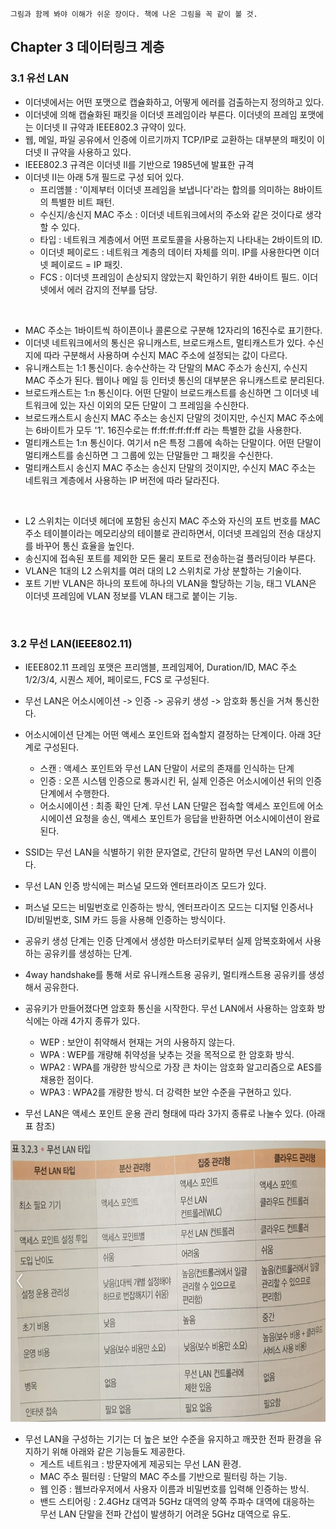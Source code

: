 ```
그림과 함께 봐야 이해가 쉬운 장이다. 책에 나온 그림을 꼭 같이 볼 것.
```

## Chapter 3 데이터링크 계층

### 3.1 유선 LAN
- 이더넷에서는 어떤 포맷으로 캡슐화하고, 어떻게 에러를 검출하는지 정의하고 있다.
- 이더넷에 의해 캡슐화된 패킷을 이더넷 프레임이라 부른다. 이더넷의 프레임 포맷에는 이더넷 II 규약과 IEEE802.3 규약이 있다.
- 웹, 메일, 파일 공유에서 인증에 이르기까지 TCP/IP로 교환하는 대부분의 패킷이 이더넷 II 규약을 사용하고 있다.
- IEEE802.3 규격은 이더넷 II를 기반으로 1985년에 발표한 규격
- 이더넷 II는 아래 5개 필드로 구성 되어 있다.
	- 프리앰블 : '이제부터 이더넷 프레임을 보냅니다'라는 합의를 의미하는 8바이트의 특별한 비트 패턴. 
	- 수신지/송신지 MAC 주소 : 이더넷 네트워크에서의 주소와 같은 것이다로 생각할 수 있다.
	- 타입 : 네트워크 계층에서 어떤 프로토콜을 사용하는지 나타내는 2바이트의 ID.
	- 이더넷 페이로드 : 네트워크 계층의 데이터 자체를 의미. IP를 사용한다면 이더넷 페이로드 = IP 패킷.
	- FCS : 이더넷 프레임이 손상되지 않았는지 확인하기 위한 4바이트 필드. 이더넷에서 에러 감지의 전부를 담당.
</br>

- MAC 주소는 1바이트씩 하이픈이나 콜론으로 구분해 12자리의 16진수로 표기한다.
- 이더넷 네트워크에서의 통신은 유니캐스트, 브로드캐스트, 멀티캐스트가 있다. 수신지에 따라 구분해서 사용하며 수신지 MAC 주소에 설정되는 값이 다르다.
- 유니캐스트는 1:1 통신이다. 송수산하는 각 단말의 MAC 주소가 송신지, 수신지 MAC 주소가 된다. 웹이나 메일 등 인터넷 통신의 대부분은 유니캐스트로 분리된다.
- 브로드캐스트는 1:n 통신이다. 어떤 단말이 브로드캐스트를 송신하면 그 이더넷 네트워크에 있는 자신 이외의 모든 단말이 그 프레임을 수신한다.
- 브로드캐스트시 송신지 MAC 주소는 송신지 단말의 것이지만, 수신지 MAC 주소에는 6바이트가 모두 '1'. 16진수로는 ff:ff:ff:ff:ff:ff 라는 특별한 값을 사용한다.
- 멀티캐스트는 1:n 통신이다. 여기서 n은 특정 그룹에 속하는 단말이다. 어떤 단말이 멀티캐스트를 송신하면 그 그룹에 있는 단말들만 그 패킷을 수신한다.
- 멀티캐스트시 송신지 MAC 주소는 송신지 단말의 것이지만, 수신지 MAC 주소는 네트워크 계층에서 사용하는 IP 버전에 따라 달라진다.
</br>

- L2 스위치는 이더넷 헤더에 포함된 송신지 MAC 주소와 자신의 포트 번호를 MAC 주소 테이블이라는 메모리상의 테이블로 관리하면서, 이더넷 프레임의 전송 대상지를 바꾸어 통신 효율을 높인다.
- 송신지에 접속된 포트를 제외한 모든 물리 포트로 전송하는걸 플러딩이라 부른다.
- VLAN은 1대의 L2 스위치를 여러 대의 L2 스위치로 가상 분할하는 기술이다.
- 포트 기반 VLAN은 하나의 포트에 하나의 VLAN을 할당하는 기능, 태그 VLAN은 이더넷 프레임에 VLAN 정보를 VLAN 태그로 붙이는 기능.

</br>

### 3.2 무선 LAN(IEEE802.11)
- IEEE802.11 프레임 포맷은 프리앰블, 프레임제어, Duration/ID, MAC 주소 1/2/3/4, 시퀀스 제어, 페이로드, FCS 로 구성된다.
- 무선 LAN은 어소시에이션 -> 인증 -> 공유키 생성 -> 암호화 통신을 거쳐 통신한다.
- 어소시에이션 단계는 어떤 액세스 포인트와 접속할지 결정하는 단계이다. 아래 3단계로 구성된다.
	- 스캔 : 액세스 포인트와 무선 LAN 단말이 서로의 존재를 인식하는 단계
	- 인증 : 오픈 시스템 인증으로 통과시킨 뒤, 실제 인증은 어소시에이션 뒤의 인증 단계에서 수행한다.
	- 어소시에이션 : 최종 확인 단계. 무선 LAN 단말은 접속할 액세스 포인트에 어소시에이션 요청을 송신, 액세스 포인트가 응답을 반환하면 어소시에이션이 완료된다.
- SSID는 무선 LAN을 식별하기 위한 문자열로, 간단히 말하면 무선 LAN의 이름이다.

- 무선 LAN 인증 방식에는 퍼스널 모드와 엔터프라이즈 모드가 있다.
- 퍼스널 모드는 비밀번호로 인증하는 방식, 엔터프라이즈 모드는 디지털 인증서나 ID/비밀번호, SIM 카드 등을 사용해 인증하는 방식이다.
- 공유키 생성 단계는 인증 단계에서 생성한 마스터키로부터 실제 암복호화에서 사용하는 공유키를 생성하는 단계.
- 4way handshake를 통해 서로 유니캐스트용 공유키, 멀티캐스트용 공유키를 생성해서 공유한다.
- 공유키가 만들어졌다면 암호화 통신을 시작한다. 무선 LAN에서 사용하는 암호화 방식에는 아래 4가지 종류가 있다.
	- WEP : 보안이 취약해서 현재는 거의 사용하지 않는다.
	- WPA : WEP를 개량해 취약성을 낮추는 것을 목적으로 한 암호화 방식.
	- WPA2 : WPA를 개량한 방식으로 가장 큰 차이는 암호화 알고리즘으로 AES를 채용한 점이다.
	- WPA3 : WPA2를 개량한 방식. 더 강력한 보안 수준을 구현하고 있다.
- 무선 LAN은 액세스 포인트 운용 관리 형태에 따라 3가지 종류로 나눌수 있다. (아래 표 참조)
<p><img src="그림으로_공부하는_TCPIP_구조/wireless-lan-type.png" height="450"></p>

- 무선 LAN을 구성하는 기기는 더 높은 보안 수준을 유지하고 깨끗한 전파 환경을 유지하기 위해 아래와 같은 기능들도 제공한다.
	- 게스트 네트워크 : 방문자에게 제공되는 무선 LAN 환경.
	- MAC 주소 필터링 : 단말의 MAC 주소를 기반으로 필터링 하는 기능.
	- 웹 인증 : 웹브라우저에서 사용자 이름과 비밀번호를 입력해 인증하는 방식.
	- 밴드 스티어링 : 2.4GHz 대역과 5GHz 대역의 양쪽 주파수 대역에 대응하는 무선 LAN 단말을 전파 간섭이 발생하기 어려운 5GHz 대역으로 유도.
